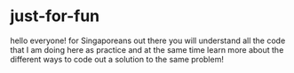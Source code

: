 # just-for-fun
hello everyone! for Singaporeans out there you will understand all the code that I am doing here as practice and at the same time learn more about the different ways to code out a solution to the same problem!
